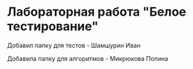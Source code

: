 # Лабораторная работа "Белое тестирование"
Добавил папку для тестов - Шамшурин Иван

Добавила папку для алгоритмов - Микрюкова Полина